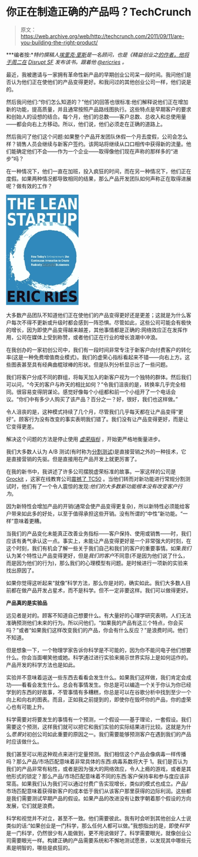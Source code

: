 # 你正在制造正确的产品吗？TechCrunch

> 原文：<https://web.archive.org/web/http://techcrunch.com/2011/09/11/are-you-building-the-right-product/>

***编者按:**特约撰稿人[埃里克·里斯](https://web.archive.org/web/20230203060534/http://www.crunchbase.com/person/eric-ries)是一名顾问，也是《精益创业之[的作者，他将于周二在](https://web.archive.org/web/20230203060534/http://www.amazon.com/Lean-Startup-Entrepreneurs-Continuous-Innovation/dp/0307887898) [Disrupt SF](https://web.archive.org/web/20230203060534/http://disrupt.beta.techcrunch.com/SF2011/agenda/) 发布该书。跟着他 [@ericries](https://web.archive.org/web/20230203060534/https://twitter.com/#!/ericries) 。*

最近，我被邀请与一家拥有革命性新产品的早期创业公司呆一段时间。我问他们是否认为他们正在使他们的产品变得更好。和我问过的其他创业公司一样，他们说是的。

然后我问他们:“你们怎么知道的？”他们的回答也很标准:他们解释说他们正在增加新的功能，提高质量，并且通常按照产品路线图执行。这些特点是早期客户的要求和创始人的设想的结合。每个月，他们的总数——客户总数、总收入和总使用量——都会向右上方移动。所以，他们说，他们必须走在正确的道路上。

然后我问了他们这个问题:如果整个产品开发团队休假一个月去度假，公司会怎么样？销售人员会继续与新客户签约。该网站将继续从口口相传中获得新的流量。他们能确定他们不会——作为一个企业——取得像他们现在声称的那样多的“进步”吗？

在一种情况下，他们一直在加班，投入疯狂的时间，而在另一种情况下，他们正在度假。如果两种情况都导致相同的结果，那么产品开发团队如何声称正在取得进展呢？做有效的工作？

[![](img/9c998d177a6de26380aa704b5950b3fc.png "Lean startup cover")](https://web.archive.org/web/20230203060534/https://techcrunch.com/wp-content/uploads/2011/09/lean-startup-cover.jpg)

大多数产品团队不知道他们正在使他们的产品变得更好还是更差；这就是为什么客户每次不得不更新或升级时都会感到一阵恐惧。尽管如此，这些公司可能会有极快的增长，因为即使产品变得越来越差，其他事情都是正确的:网络效应正在发挥作用，公司在媒体上受到称赞，或者他们正在行业的增长浪潮中冲浪。

在我创办的一家初创公司中，我们有一段时间非常专注于新客户向付费客户的转化率(这是一种免费增值商业模式)。我们的虚荣心指标看起来不错——向右上方。这些图表甚至具有经典曲棍球棒的形状。但是队列分析显示出了一些问题。

我们将客户分成不同的群组，将每天加入的新客户视为一个独特的群体。然后我们可以问，“今天的客户与昨天的相比如何？”令我们沮丧的是，转换率几乎完全相同。很容易变得阴谋论。感觉好像每个小组都和前一个小组开了一个电话会议。“你们中有多少人购买了该产品？百分之一？好，很好，我们也这样做。”

令人沮丧的是，这种模式持续了几个月，尽管我们几乎每天都在让产品变得“更好”。顾客行为没有改变的事实表明我们错了。我们没有让产品变得更好，而是让它变得更差。

解决这个问题的方法是停止使用 *[虚荣指标](https://web.archive.org/web/20230203060534/https://techcrunch.com/2011/07/30/vanity-metrics/)* ，开始更严格地衡量进步。

我们大多数人认为 A/B 测试(有时称为[分割测试](https://web.archive.org/web/20230203060534/http://www.startuplessonslearned.com/2008/09/one-line-split-test-or-how-to-ab-all.html))是直接营销之外的一种技术，它是直接营销的先驱。但是直接用在产品开发上就更厉害了。

在我的新书中，我讲述了许多公司摆脱虚荣标准的故事。一家这样的公司是 [Grockit](https://web.archive.org/web/20230203060534/https://grockit.com/) ，这家在线教育公司[震撼了 TC50](https://web.archive.org/web/20230203060534/https://techcrunch.com/2008/09/10/tc50-grockit-the-multiplayer-learning-game-thats-better-than-any-practice-test/) 。当他们转而对新功能进行常规分割测试时，他们有了一个令人震惊的发现:*他们的大多数新功能根本没有改变客户行为*。

因为新特性会增加产品的开销(通常会使产品变得更复杂)，所以新特性必须能给客户带来如此多的好处，以至于值得承担这些开销。没有所谓的“中性”新功能。“一样”意味着更糟。

当我们的产品变化未能真正改善业务指标——客户保持、使用或销售——时，我们应该有勇气承认这一点。事实上，未能让产品变得更好是一个非常强大的时刻，在这个时刻，我们有机会了解一些关于我们自己和我们的客户的重要事情。如果*我们*认为某个特性让产品变得更好，但是*我们的客户*不同意(不是因为他们说了什么，而是因为他们的行为)，那么我们的心理模型有问题。是时候进行一项新的实验来找出原因了。

如果你觉得这听起来“就像”科学方法，那么你是对的，确实如此。我们大多数人目前都在做产品开发占星术，而不是科学。但不一定非要这样。我们可以做得更好。

**产品真的是实验品**

远见者是对的。顾客不知道自己想要什么。有大量好的心理学研究表明，人们无法准确预测他们未来的行为。所以问他们，“如果我的产品有这三个特点，你会买吗？”或者“如果我们这样改变我们的产品，你会有什么反应？”是浪费时间。他们不知道。

但是想象一下，一个物理学家告诉你科学是不可能的，因为你不能问电子他们想要什么。你会当面嘲笑他或她。科学通过进行实验来揭示世界实际上是如何运作的。产品开发的科学方法也是如此。

实验并不意味着运送一些东西去看看会发生什么。如果我们这样做，我们肯定会成功——看看会发生什么。总会有事情发生。你总是可以编造一个关于你认为你已经学到的东西的好故事，不管事情有多糟糕，你总是可以在谷歌分析中找到至少一个向上和向右的图表。而且，正如我之前提到的，即使你在毁坏你的产品，你的虚荣心也有可能上升。

科学需要对将要发生的事情有一个预测，一个假设——基于理论，一套假设。我们需要这个预测，这样我们就可以把它和我们实验的实际结果进行比较。这就是为什么*愿景*对初创公司如此重要的原因之一。我们需要能够预测客户在遇到我们的产品时应该做什么。

我们甚至可以用这种观点来进行定量预测。我们相信这个产品会像病毒一样传播吗？那么产品/市场匹配意味着非常具体的东西:病毒系数将大于 1。我们是否认为我们的产品非常有粘性，或者是因为强大的网络效应，令人上瘾的游戏，或者是其他形式的锁定？那么产品/市场匹配意味着不同的东西:客户保持率和参与度应该非常高。如果我们认为我们可以通过付费广告实现增长，类似的模式也成立。产品/市场匹配意味着获得新客户的成本低于我们从该客户那里获得的边际利润。这些都是我们需要测试早期产品的假设。如果产品的改进没有让数字朝着那个假设的方向发展，它们就是浪费。

科学和视觉并不对立，甚至不一致。他们需要彼此。我有时会听到其他创业人士说类似的话:“如果创业是一门科学，那么任何人都可以做。”我想指出的是，即使*科学*是一门科学，仍然很少有人能做到，更不用说做好了。科学需要眼光，就像创业公司需要眼光一样。构建正确的产品需要系统和不懈地测试愿景，以发现其中哪些元素是明智的，哪些是疯狂的。